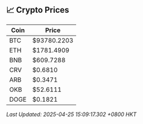 ## 📈 Crypto Prices

| Coin | Price |
| ---- | ----- |
| BTC | $93780.2203 |
| ETH | $1781.4909 |
| BNB | $609.7288 |
| CRV | $0.6810 |
| ARB | $0.3471 |
| OKB | $52.6111 |
| DOGE | $0.1821 |

_Last Updated: 2025-04-25 15:09:17.302 +0800 HKT_